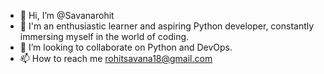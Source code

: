 - 👋 Hi, I’m @Savanarohit
- 👀 I'm an enthusiastic learner and aspiring Python developer, constantly immersing myself in the world of coding.
- 💞️ I’m looking to collaborate on Python and DevOps.
- 📫 How to reach me rohitsavana18@gmail.com

<!---
Savanarohit/Savanarohit is a ✨ special ✨ repository because its `README.md` (this file) appears on your GitHub profile.
You can click the Preview link to take a look at your changes.
--->


